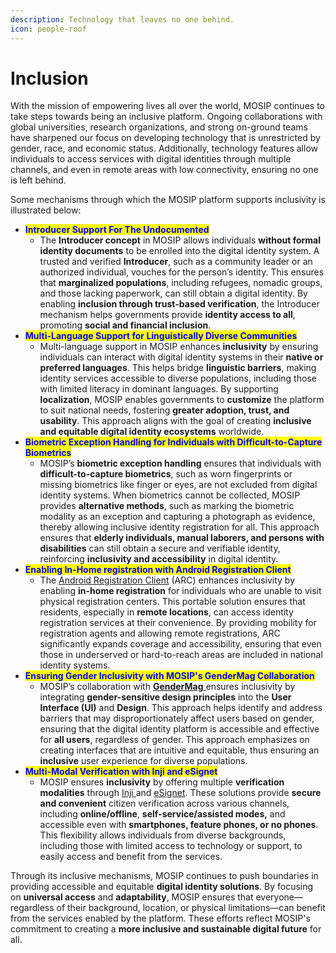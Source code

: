 ```yaml
---
description: Technology that leaves no one behind.
icon: people-roof
---
```


# Inclusion

With the mission of empowering lives all over the world, MOSIP continues to take steps towards being an inclusive platform. Ongoing collaborations with global universities, research organizations, and strong on-ground teams have sharpened our focus on developing technology that is unrestricted by gender, race, and economic status. Additionally, technology features allow individuals to access services with digital identities through multiple channels, and even in remote areas with low connectivity, ensuring no one is left behind.

Some mechanisms through which the MOSIP platform supports inclusivity is illustrated below:

* <mark style="color:blue;">**Introducer Support For The Undocumented**</mark>
  * The **Introducer concept** in MOSIP allows individuals **without formal identity documents** to be enrolled into the digital identity system. A trusted and verified **Introducer**, such as a community leader or an authorized individual, vouches for the person’s identity. This ensures that **marginalized populations**, including refugees, nomadic groups, and those lacking paperwork, can still obtain a digital identity. By enabling **inclusion through trust-based verification**, the Introducer mechanism helps governments provide **identity access to all**, promoting **social and financial inclusion**.
* <mark style="color:blue;">**Multi-Language Support for Linguistically Diverse Communities**</mark>
  * Multi-language support in MOSIP enhances **inclusivity** by ensuring individuals can interact with digital identity systems in their **native or preferred languages**. This helps bridge **linguistic barriers**, making identity services accessible to diverse populations, including those with limited literacy in dominant languages. By supporting **localization**, MOSIP enables governments to **customize** the platform to suit national needs, fostering **greater adoption, trust, and usability**. This approach aligns with the goal of creating **inclusive and equitable digital identity ecosystems** worldwide.
* <mark style="color:blue;">**Biometric Exception Handling for Individuals with Difficult-to-Capture Biometrics**</mark>
  * MOSIP’s **biometric exception handling** ensures that individuals with **difficult-to-capture biometrics**, such as worn fingerprints or missing biometrics like finger or eyes, are not excluded from digital identity systems. When biometrics cannot be collected, MOSIP provides **alternative methods**, such as marking the biometric modality as an exception and capturing a photograph as evidence, thereby allowing inclusive identity registration for all. This approach ensures that **elderly individuals, manual laborers, and persons with disabilities** can still obtain a secure and verifiable identity, reinforcing **inclusivity and accessibility** in digital identity.
* <mark style="color:blue;">**Enabling In-Home registration with Android Registration Client**</mark>
  * The [Android Registration Client](https://docs.mosip.io/1.2.0/modules/android-registration-client) (ARC) enhances inclusivity by enabling **in-home registration** for individuals who are unable to visit physical registration centers. This portable solution ensures that residents, especially in **remote locations**, can access identity registration services at their convenience. By providing mobility for registration agents and allowing remote registrations, ARC significantly expands coverage and accessibility, ensuring that even those in underserved or hard-to-reach areas are included in national identity systems.
* <mark style="color:blue;">**Ensuring Gender Inclusivity with MOSIP's GenderMag Collaboration**</mark>
  * MOSIP’s collaboration with [**GenderMag** ](https://gendermag.org/)ensures inclusivity by integrating **gender-sensitive design principles** into the **User Interface (UI)** and **Design**. This approach helps identify and address barriers that may disproportionately affect users based on gender, ensuring that the digital identity platform is accessible and effective for **all users**, regardless of gender. This approach emphasizes on creating interfaces that are intuitive and equitable, thus ensuring an **inclusive** user experience for diverse populations.
* <mark style="color:blue;">**Multi-Modal Verification with Inji and eSignet**</mark>
  * MOSIP ensures **inclusivity** by offering multiple **verification modalities** through [Inji ](https://docs.inji.io/)and [eSignet](https://docs.esignet.io/). These solutions provide **secure and convenient** citizen verification across various channels, including **online/offline**, **self-service/assisted modes,** and accessible even with **smartphones, feature phones, or no phones**. This flexibility allows individuals from diverse backgrounds, including those with limited access to technology or support, to easily access and benefit from the services.&#x20;

Through its inclusive mechanisms, MOSIP continues to push boundaries in providing accessible and equitable **digital identity solutions**. By focusing on **universal access** and **adaptability**, MOSIP ensures that everyone—regardless of their background, location, or physical limitations—can benefit from the services enabled by the platform. These efforts reflect MOSIP's commitment to creating a **more inclusive and sustainable digital future** for all.


